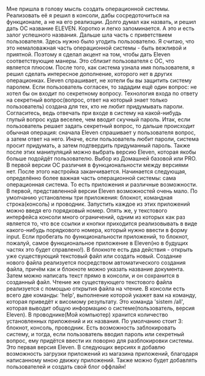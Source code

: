 Мне пришла в голову мысль создать операционной системы. Реализовать её я решил в консоли, дабы сосредоточиться на функционале, а не на его
реализции. Долго думал как назвать, и решил дать ОС название ELEVEN. Коротко и легко запоминается. А это и есть залог успешного названия.
Дальше шла часть с приветствием пользователя. Здесь нужно было угодить пользователю. Я считаю, что это немаловажная часть операционной 
системы - быть вежливой и приятной. Поэтому я сделал акцент на том, чтобы дать Eleven соответствующие манеры. Это сблизит пользователя с ОС,
что является плюсом. После того, как система узнала имя пользователя, я решил сделать интересное дополнение, которого нет в других операционках.
Eleven спрашивает, не хотели бы вы защитить систему паролем. Если пользователь согласен, то зададим ещё один вопрос: не хотел бы он входит по секретному вопросу.
Технология входа по ответу на секретный вопрос(вопрос, ответ на который знает только пользователь) создана для тех, кто не любит придумывать пароли. 
Согласитесь, ведь отвечать при входе в систему на какой-нибудь глупый вопрос куда веселее, чем вводит скучный пароль. Итак, если пользователь
решает задать секретный вопрос, то дальше происходит обычная операция: сначала Eleven спрашивает у пользователя вопрос, а затем ответ на него. Иначе, если пользователь любит пароли, система просит придумать, а затем подтвердить придуманный пароль. Также после этих манипуляций
можно выбрать версию Eleven, которая якобы больше подойдёт пользователю. Выбор из Домашней базовой или PRO. В первой версии ОС различия в функциональности между версиями нет.
После этого настройка заканчивается. Начинается следующая, определённо более важная часть операционной системы: сама операционная система. То есть
приложения и различные возможности. В первой, представленной версии Eleven возможностей очень мало. По умолчанию установлены три приложения:
блокнот, командная строка(консоль) и проводник. Запустить каждое из этих приложений можно введя его порядковый номер. Опять же, у текстового 
интерфейса консоли много ограничений, одним из которых как раз является то, что все ссылки и кнопки приходится реализовывать в виде какого-нибудь
порядкового номера, который нужно ввести в форму input. Если пробегать по функциональности приложений, то блокнот, пожалуй, самое функциональное приложение в Eleven(но в будущих частях это будет справлено!).
В блокноте есть два действия - открыть уже существующий текстовый файл или создать новый. Создание нового файла реализуется посредством автоматического создания файла, причём как и блокноте можно указать название документа. Затем можно написать текст прямо в консоли, и он сохранится в созданный файл. Чтение же существующего текстового файла реализуется с помощью открытия файла на чтение.
В консоли есть всего две команды: 'help', выполнение которой укажет вам на команду, которая приведёт к висомому результату. Это команда 'sistem /all',
которая выводит общую информацию о системе(пользователь, версия Eleven). В проводнике(Мой компьютер) хранится количество установленных приложений и их названия. По умолчанию стоит 3: блокнот, консоль, проводник.
Есть возможность заблокировать систему, и тогда, если пользователь вводил пароль или секретный вопрос, ему придётся ввести их поворно для разблокировки системы.
Это первая версия Eleven. В следующих версиях я добавлю возможность загрузки приложений из магазина приложений, благодаря написанному мною движку
приложений. Также можно будет добавлять пользователей и создать свой блог оффлайн!
